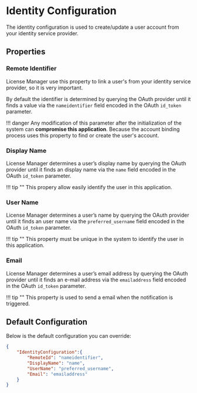 # Identity Configuration

The identity configuration is used to create/update a user account from your identity service provider.

## Properties

### Remote Identifier

License Manager use this property to link a user's from your identity service provider, so it is very important.

By default the identifier is determined by querying the OAuth provider until it finds a value via the `nameidentifier` field encoded in the OAuth `id_token` parameter.

!!! danger
    Any modification of this parameter after the initialization of the system can **compromise this application**.
    Because the account binding process uses this property to find or create the user's account.

### Display Name

License Manager determines a user’s display name by querying the OAuth provider until it finds an display name via the `name` field encoded in the OAuth `id_token` parameter.

!!! tip ""
    This propery allow easily identify the user in this application.

### User Name

License Manager determines a user’s name by querying the OAuth provider until it finds an user name via the `preferred_username` field encoded in the OAuth `id_token` parameter.

!!! tip ""
    This property must be unique in the system to identify the user in this application.

### Email

License Manager determines a user’s email address by querying the OAuth provider until it finds an e-mail address via the `emailaddress` field encoded in the OAuth `id_token` parameter.

!!! tip ""
    This property is used to send a email when the notification is triggered.

## Default Configuration

Below is the default configuration you can override:

```json
{
    "IdentityConfiguration":{
        "RemoteId": "nameidentifier",
        "DisplayName": "name",
        "UserName": "preferred_username",
        "Email": "emailaddress"
    }
}
```
